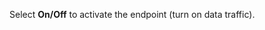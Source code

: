 <!-- markdownlint-disable-file MD041 -->
Select **On/Off** to activate the endpoint (turn on data traffic).


